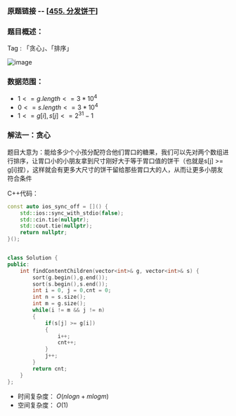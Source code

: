 ### 原题链接 -- [[455. 分发饼干](https://leetcode.cn/problems/assign-cookies/)]

### 题目概述：
Tag : 「贪心」、「排序」

![image](https://user-images.githubusercontent.com/99656524/198168843-f16b02de-2e06-4657-b928-df4d8d7a240b.png)

### 数据范围：
* $1 <= g.length <= 3 * 10^4$
* $0 <= s.length <= 3 * 10^4$
* $1 <= g[i], s[j] <= 2^31 - 1$

### 解法一：贪心
题目大意为：能给多少个小孩分配符合他们胃口的糖果，我们可以先对两个数组进行排序，让胃口小的小朋友拿到尺寸刚好大于等于胃口值的饼干（也就是s[j] >= g[i]捏），这样就会有更多大尺寸的饼干留给那些胃口大的人，从而让更多小朋友符合条件

C++代码：
```cpp
const auto ios_sync_off = []() {
    std::ios::sync_with_stdio(false);
    std::cin.tie(nullptr);
    std::cout.tie(nullptr);
    return nullptr;
}();


class Solution {
public:
    int findContentChildren(vector<int>& g, vector<int>& s) {
        sort(g.begin(),g.end());
        sort(s.begin(),s.end());
        int i = 0, j = 0,cnt = 0;
        int n = s.size();
        int m = g.size();
        while(i != m && j != n)
        {
            if(s[j] >= g[i])
            {
                i++;
                cnt++;
            }
            j++;
        }
        return cnt;
    }
};
```
* 时间复杂度： $O(nlogn + mlogm)$
* 空间复杂度： $O(1)$ 

